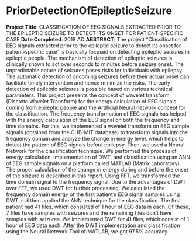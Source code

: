 # PriorDetectionOfEpilepticSeizure
**Project Title**: CLASSIFICATION OF EEG SIGNALS EXTRACTED PRIOR TO THE EPILEPTIC SEIZURE TO DETECT ITS ONSET FOR PATIENT-SPECIFIC CASE
**Date Completed**: 2018 AD
**ABSTRACT**: The project “Classification of EEG signals extracted prior to the epileptic seizure to detect its onset for patient-specific case” is basically focused on detecting epileptic seizures in epileptic people. The mechanism of detection of epileptic seizures is clinically shown to act over seconds to minutes before seizure onset. The unpredictable nature of seizures poses risks for individuals with epilepsy. The automatic detection of oncoming seizures before their actual onset can facilitate timely intervention and hence minimize the risks. The early detection of epileptic seizures is possible based on various technical parameters. This project presents the concept of wavelet transform (Discrete Wavelet Transform) for the energy calculation of EEG signals coming from epileptic people and the Artificial Neural network concept for the classification. The frequency transformation of EEG signals has helped with the energy calculation of the EEG signal on both the frequency and time domains. For this, we implemented a wavelet transform on EEG sample signals (obtained from the CHB-MIT database) to transform signals into the frequency domain and analyze the change in energy level, which helps to detect the pattern of EEG signals before epilepsy. Then, we used a Neural Network for the classification technique. We performed the process of energy calculation, implementation of DWT, and classification using an ANN of EEG sample signals on a platform called MATLAB (Matrix Laboratory).
The proper calculation of the change in energy during and before the onset of the seizure is described in this report. Using FFT, we transformed the time domain signal to the frequency signal. Due to the advantages of DWT over FFT, we used DWT for further processing. We calculated the frequency domain energy of the first patient’s EEG signal samples using DWT and then applied the ANN technique for the classification. The first patient had 41 files, which consisted of 1 hour of EEG data in each. Of these, 7 files have samples with seizures and the remaining files don’t have samples with seizures. We implemented DWT for 41 files, which consist of 1 hour of EEG data each. After the DWT implementation and classification using the Neural Network Tool of MATLAB, we got 97.5% accuracy.
